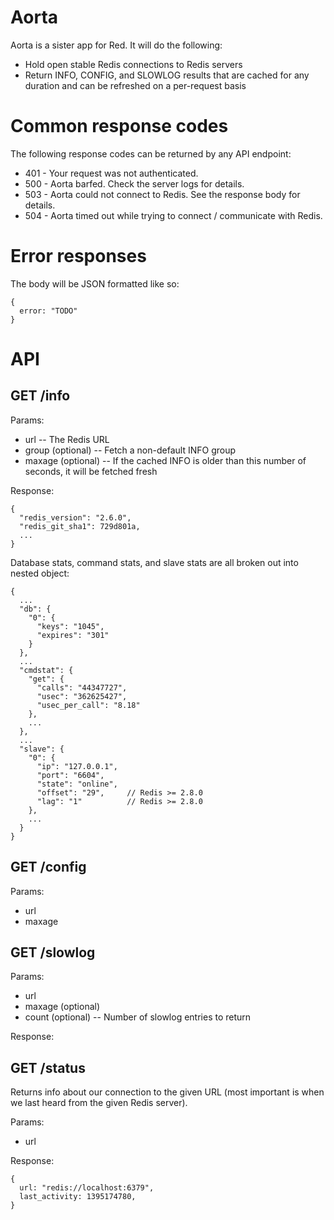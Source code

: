 Aorta
=====

Aorta is a sister app for Red. It will do the following:

* Hold open stable Redis connections to Redis servers
* Return INFO, CONFIG, and SLOWLOG results that are cached for any duration and
  can be refreshed on a per-request basis

Common response codes
=====================

The following response codes can be returned by any API endpoint:

* 401 - Your request was not authenticated.
* 500 - Aorta barfed. Check the server logs for details.
* 503 - Aorta could not connect to Redis. See the response body for details.
* 504 - Aorta timed out while trying to connect / communicate with Redis.

Error responses
===============

The body will be JSON formatted like so:

    {
      error: "TODO"
    }

API
===

GET /info
---------

Params:

* url -- The Redis URL
* group (optional) -- Fetch a non-default INFO group
* maxage (optional) -- If the cached INFO is older than this number of
  seconds, it will be fetched fresh

Response:

    {
      "redis_version": "2.6.0",
      "redis_git_sha1": 729d801a,
      ...
    }

Database stats, command stats, and slave stats are all broken out into nested
object:

    {
      ...
      "db": {
        "0": {
          "keys": "1045",
          "expires": "301"
        }
      },
      ...
      "cmdstat": {
        "get": {
          "calls": "44347727",
          "usec": "362625427",
          "usec_per_call": "8.18"
        },
        ...
      },
      ...
      "slave": {
        "0": {
          "ip": "127.0.0.1",
          "port": "6604",
          "state": "online",
          "offset": "29",     // Redis >= 2.8.0
          "lag": "1"          // Redis >= 2.8.0
        },
        ...
      }
    }

GET /config
-----------

Params:

* url
* maxage

GET /slowlog
------------

Params:

* url
* maxage (optional)
* count (optional) -- Number of slowlog entries to return

Response:

GET /status
-----------

Returns info about our connection to the given URL (most important is when we
last heard from the given Redis server).

Params:

* url

Response:

    {
      url: "redis://localhost:6379",
      last_activity: 1395174780,
    }

